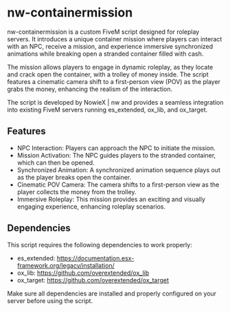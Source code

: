 # nw-containermission
nw-containermission is a custom FiveM script designed for roleplay servers. It introduces a unique container mission where players can interact with an NPC, receive a mission, and experience immersive synchronized animations while breaking open a stranded container filled with cash.

The mission allows players to engage in dynamic roleplay, as they locate and crack open the container, with a trolley of money inside. The script features a cinematic camera shift to a first-person view (POV) as the player grabs the money, enhancing the realism of the interaction.

The script is developed by NowieX | nw and provides a seamless integration into existing FiveM servers running es_extended, ox_lib, and ox_target.

## Features
- NPC Interaction: Players can approach the NPC to initiate the mission.
- Mission Activation: The NPC guides players to the stranded container, which can then be opened.
- Synchronized Animation: A synchronized animation sequence plays out as the player breaks open the container.
- Cinematic POV Camera: The camera shifts to a first-person view as the player collects the money from the trolley.
- Immersive Roleplay: This mission provides an exciting and visually engaging experience, enhancing roleplay scenarios.

## Dependencies
This script requires the following dependencies to work properly:
- es_extended: https://documentation.esx-framework.org/legacy/installation/
- ox_lib: https://github.com/overextended/ox_lib
- ox_target: https://github.com/overextended/ox_target

Make sure all dependencies are installed and properly configured on your server before using the script.
